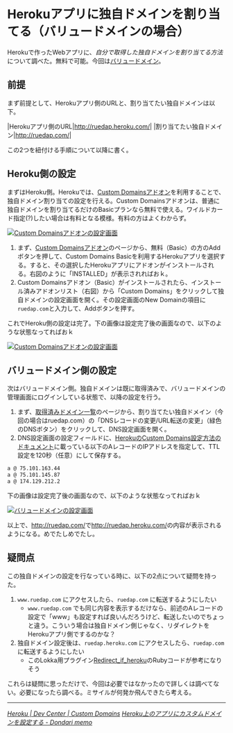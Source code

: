 # <span>Herokuアプリに独自ドメインを割り当てる</span><span>（バリュードメインの場合）</span>

Herokuで作ったWebアプリに、*自分で取得した独自ドメインを割り当てる方法*について調べた。無料で可能。今回は[バリュードメイン](/2011/05/16/ruby-heroku-web-app-muumuu-domain)。

<!-- READMORE -->


## 前提

まず前提として、Herokuアプリ側のURLと、割り当てたい独自ドメインは以下。

|Herokuアプリ側のURL|<http://ruedap.heroku.com/>|
|割り当てたい独自ドメイン|<http://ruedap.com/>|

この2つを紐付ける手順について以降に書く。


## Heroku側の設定

まずはHeroku側。Herokuでは、[Custom Domainsアドオン](http://addons.heroku.com/custom_domains)を利用することで、独自ドメイン割り当ての設定を行える。Custom Domainsアドオンは、普通に独自ドメインを割り当てるだけのBasicプランなら無料で使える。ワイルドカード指定(?)したい場合は有料となる模様。有料の方はよくわからず。

[![Custom Domainsアドオンの設定画面](/assets/2011/05/15/ruby-heroku-web-app-value-domain-01.png)](/assets/2011/05/15/ruby-heroku-web-app-value-domain-01.png)

1. まず、[Custom Domainsアドオン](http://addons.heroku.com/custom_domains)のページから、無料（Basic）の方のAddボタンを押して、Custom Domains Basicを利用するHerokuアプリを選択する。すると、その選択したHerokuアプリにアドオンがインストールされる。右図のように「INSTALLED」が表示されればおｋ。
2. Custom Domainsアドオン（Basic）がインストールされたら、インストール済みアドオンリスト（右図）から「Custom Domains」をクリックして独自ドメインの設定画面を開く。その設定画面のNew Domainの項目に`ruedap.com`と入力して、Addボタンを押す。

これでHeroku側の設定は完了。下の画像は設定完了後の画面なので、以下のような状態なってればおｋ

[![Custom Domainsアドオンの設定画面](/assets/2011/05/15/ruby-heroku-web-app-value-domain-02.png)](/assets/2011/05/15/ruby-heroku-web-app-value-domain-02.png)


## バリュードメイン側の設定

次はバリュードメイン側。独自ドメインは既に取得済みで、バリュードメインの管理画面にログインしている状態で、以降の設定を行う。

1. まず、[取得済みドメイン一覧](https://www.value-domain.com/modall.php)のページから、割り当てたい独自ドメイン（今回の場合はruedap.com）の「DNSレコードの変更/URL転送の変更」（緑色のDNSボタン）をクリックして、DNS設定画面を開く。
2. DNS設定画面の設定フィールドに、[HerokuのCustom Domains設定方法のドキュメント](http://devcenter.heroku.com/posts/custom-domains#dns_setup)に載っている以下のAレコードのIPアドレスを指定して、TTL設定を120秒（任意）にして保存する。

~~~ sh
a @ 75.101.163.44
a @ 75.101.145.87
a @ 174.129.212.2
~~~

下の画像は設定完了後の画面なので、以下のような状態なってればおｋ

[![バリュードメインの設定画面](/assets/2011/05/15/ruby-heroku-web-app-value-domain-03.png)](/assets/2011/05/15/ruby-heroku-web-app-value-domain-03.png)

以上で、<http://ruedap.com/>で<http://ruedap.heroku.com/>の内容が表示されるようになる。めでたしめでたし。


## 疑問点

この独自ドメインの設定を行なっている時に、以下の2点について疑問を持った。

1. `www.ruedap.com` にアクセスしたら、`ruedap.com` に転送するようにしたい
    - `www.ruedap.com` でも同じ内容を表示するだけなら、前述のAレコードの設定で「www」も設定すれば良いんだろうけど、転送したいのでちょっと違う。こういう場合は独自ドメイン側じゃなく、リダイレクトをHerokuアプリ側でするのかな？
2. 独自ドメイン設定後は、`ruedap.heroku.com` にアクセスしたら、`ruedap.com` に転送するようにしたい
    - このLokka用プラグイン[Redirect_if_heroku](http://blog.champierre.com/archives/911)のRubyコードが参考になりそう

これらは疑問に思っただけで、今回は必要ではなかったので詳しくは調べてない。必要になったら調べる。ミサイルが何発か飛んできたら考える。

* * *

<cite>[Heroku | Dev Center | Custom Domains](http://devcenter.heroku.com/posts/custom-domains)</cite>
<cite>[Heroku上のアプリにカスタムドメインを設定する - Dondari memo](http://www.dondari.com/index.php/Heroku%E4%B8%8A%E3%81%AE%E3%82%A2%E3%83%97%E3%83%AA%E3%81%AB%E3%82%AB%E3%82%B9%E3%82%BF%E3%83%A0%E3%83%89%E3%83%A1%E3%82%A4%E3%83%B3%E3%82%92%E8%A8%AD%E5%AE%9A%E3%81%99%E3%82%8B)</cite>
